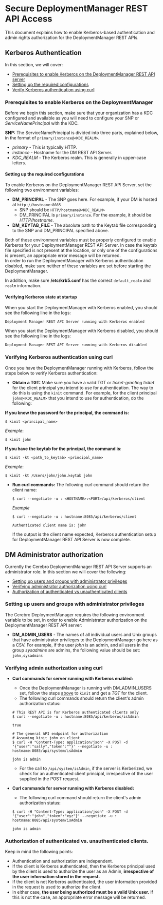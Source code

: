 # Secure DeploymentManager REST API Access
This document explains how to enable Kerberos-based authentication and admin rights authorization for
the DeploymentManager REST APIs.

## Kerberos Authentication
In this section, we will cover:
  - [Prerequisites to enable Kerberos on the DeploymentManager REST API server](#prerequisites-to-enable-kerberos-on-the-deploymentmanager)
  - [Setting up the required configurations](#setting-up-the-required-configurations)
  - [Verify Kerberos authentication using curl](#verifying-kerberos-authentication-using-curl)

### Prerequisites to enable Kerberos on the DeploymentManager
Before we begin this section, make sure that your organization has a KDC configured and available as
you will need to configure your SNP or *ServiceNamePrincipal* with the KDC.

**SNP:** The ServiceNamePrincipal is divided into three parts, explained below, in the format of
`primary/instance@<KDC_REALM>`.
- *primary* - This is typically HTTP.
- *instance* - Hostname for the DM REST API Server.
- *KDC_REALM* - The Kerberos realm. This is generally in upper-case letters.

#### Setting up the required configurations
To enable Kerberos on the DeploymentManager REST API Server, set the following two environment variables:
- **DM_PRINCIPAL** - The SNP goes here. For example, if your DM is hosted at `http://hostname:8085`
    - SNP should be `HTTP/hostname@<KDC_REALM>`
    - DM_PRINCIPAL is `primary/instance`. For the example, it should be *HTTP/hostname*.
- **DM_KEYTAB_FILE** - The absolute path to the Keytab file corresponding to the SNP and DM_PRINCIPAL
specified above.

Both of these environment variables must be properly configured to enable Kerberos for your
DeploymentManager REST API Server. In case the keytab file specified is not present at the location,
or only one of the configurations is present, an appropriate error message will be returned.<br />
In order to run the DeploymentManager with Kerberos authentication disabled, make sure neither of these
variables are set before starting the DeploymentManager.

In addition, make sure **/etc/krb5.conf** has the correct `default_realm` and `realm` information.

#### Verifying Kerberos state at startup
When you start the DeploymentManager with Kerberos enabled, you should see the following line in the
logs:
```
Deployment Manager REST API Server running with Kerberos enabled
```

When you start the DeploymentManager with Kerberos disabled, you should see the following line in the
logs:
```
Deployment Manager REST API Server running with Kerberos disabled
```

### Verifying Kerberos authentication using curl
Once you have the DeploymentManager running with Kerberos, follow the steps below to verify
Kerberos authentication:
  - **Obtain a TGT:**
  Make sure you have a valid TGT or *ticket-granting ticket* for the client principal you intend to
  use for authentication. The way to do this is using the `kinit` command. For example, for the
  client principal `john@<KDC_REALM>` that you intend to use for authentication, do the following:

  **If you know the password for the principal, the command is:**
  ```shell
  $ kinit <principal_name>
  ```
  *Example*:
  ```shell
  $ kinit john
  ```
  **If you have the keytab for the principal, the command is:**
  ```shell
  $ kinit -kt <path_to_keytab> <principal_name>
  ```
  *Example*:
  ```shell
  $ kinit -kt /Users/john/john.keytab john
  ```


  - **Run curl commands:**
    The following curl command should return the client name:
    ```shell
    $ curl --negotiate -u : <HOSTNAME>:<PORT>/api/kerberos/client
    ```
    *Example*
    ```shell
    $ curl --negotiate -u : hostname:8085/api/kerberos/client

    Authenticated client name is: john
    ```
    If the output is the client name expected, Kerberos authentication setup for DeploymentManager
    REST API Server is now complete.

## DM Administrator authorization
Currently the Cerebro DeploymentManager REST API Server supports an administrator role. In this
section we will cover the following:
  - [Setting up users and groups with administrator privileges](#setting-up-users-and-groups-with-administrator-privileges)
  - [Verifying administrator authorization using curl](#verifying-admin-authorization-using-curl)
  - [Authorization of authenticated vs unauthenticated clients](#authorization-of-authenticated-vs-unauthenticated-clients)

### Setting up users and groups with administrator privileges
The Cerebro DeploymentManager requires the following environment variable to be set, in order to
enable Administrator authorization on the DeploymentManager REST API server:
  - **DM_ADMIN_USERS** - The names of all individual users and Unix groups that have administrator
  privileges to the DeploymentManager go here as a CSV. For example, if the user *john* is an admin,
  and all users in the group *sysadmins* are admins, the following value should be set: ```john,sysadmins```

### Verifying admin authorization using curl
- **Curl commands for server running with Kerberos enabled:**
  - Once the DeploymentManager is running with DM_ADMIN_USERS set, follow the steps [above](#verifying-kerberos-authentication-using-curl)
  to `kinit` and get a *TGT* for the client.
  - The following curl commands should return the client's admin authorization status:
  ```shell
  # This REST API is for Kerberos authenticated clients only
  $ curl --negotiate -u : hostname:8085/api/kerberos/isAdmin

  true
  ```
  ```shell
  # The general API endpoint for authorization
  # Assuming kinit john on client
  $ curl -H "Content-Type: application/json" -X POST -d '{"user":"sally","token":""}' --negotiate -u : hostname:8085/api/system/isAdmin

  john is admin
  ```
  - For the call to `/api/system/isAdmin`, if the server is Kerberized, we check
  for an authenticated client principal, irrespective of the user supplied in the POST request.

- **Curl commands for server running with Kerberos disabled:**
  - The following curl command should return the client's admin authorization status:
  ```shell
  $ curl -H "Content-Type: application/json" -X POST -d '{"user":"john","token":"xyz"}' --negotiate -u : hostname:8085/api/system/isAdmin

  john is admin
  ```

### Authorization of authenticated vs. unauthenticated clients.
Keep in mind the following points:
  - Authentication and authorization are independent.
  - If the client is Kerberos authenticated, then the Kerberos principal used by the client is used
  to authorize the user as an Admin, **irrespective of the user information stored in the request.**
  - If the client is not Kerberos authenticated, the user information provided in the request is used
  to authorize the client.
  - In either case, **the user being authorized must be a valid Unix user.** If this is not the case,
  an appropriate error message will be returned.
